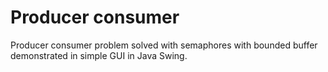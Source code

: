 # Producer consumer
Producer consumer problem solved with semaphores with bounded buffer demonstrated in simple GUI in Java Swing.
